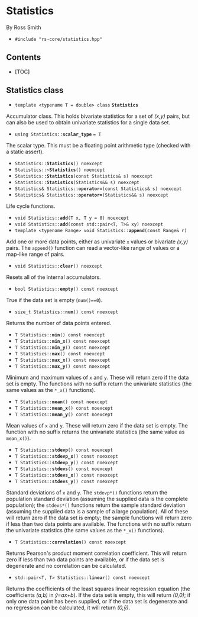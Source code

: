 # Statistics #

By Ross Smith

* `#include "rs-core/statistics.hpp"`

## Contents ##

* [TOC]

## Statistics class ##

* `template <typename T = double> class` **`Statistics`**

Accumulator class. This holds bivariate statistics for a set of _(x,y)_ pairs,
but can also be used to obtain univariate statistics for a single data set.

* `using Statistics::`**`scalar_type`** `= T`

The scalar type. This must be a floating point arithmetic type (checked with a
static assert).

* `Statistics::`**`Statistics`**`() noexcept`
* `Statistics::`**`~Statistics`**`() noexcept`
* `Statistics::`**`Statistics`**`(const Statistics& s) noexcept`
* `Statistics::`**`Statistics`**`(Statistics&& s) noexcept`
* `Statistics& Statistics::`**`operator=`**`(const Statistics& s) noexcept`
* `Statistics& Statistics::`**`operator=`**`(Statistics&& s) noexcept`

Life cycle functions.

* `void Statistics::`**`add`**`(T x, T y = 0) noexcept`
* `void Statistics::`**`add`**`(const std::pair<T, T>& xy) noexcept`
* `template <typename Range> void Statistics::`**`append`**`(const Range& r)`

Add one or more data points, either as univariate `x` values or bivariate
_(x,y)_ pairs. The `append()` function can read a vector-like range of values
or a map-like range of pairs.

* `void Statistics::`**`clear`**`() noexcept`

Resets all of the internal accumulators.

* `bool Statistics::`**`empty`**`() const noexcept`

True if the data set is empty (`num()==0`).

* `size_t Statistics::`**`num`**`() const noexcept`

Returns the number of data points entered.

* `T Statistics::`**`min`**`() const noexcept`
* `T Statistics::`**`min_x`**`() const noexcept`
* `T Statistics::`**`min_y`**`() const noexcept`
* `T Statistics::`**`max`**`() const noexcept`
* `T Statistics::`**`max_x`**`() const noexcept`
* `T Statistics::`**`max_y`**`() const noexcept`

Minimum and maximum values of `x` and `y`. These will return zero if the data
set is empty. The functions with no suffix return the univariate statistics
(the same values as the `*_x()` functions).

* `T Statistics::`**`mean`**`() const noexcept`
* `T Statistics::`**`mean_x`**`() const noexcept`
* `T Statistics::`**`mean_y`**`() const noexcept`

Mean values of `x` and `y`. These will return zero if the data set is empty.
The function with no suffix returns the univariate statistics (the same value
as `mean_x()`).

* `T Statistics::`**`stdevp`**`() const noexcept`
* `T Statistics::`**`stdevp_x`**`() const noexcept`
* `T Statistics::`**`stdevp_y`**`() const noexcept`
* `T Statistics::`**`stdevs`**`() const noexcept`
* `T Statistics::`**`stdevs_x`**`() const noexcept`
* `T Statistics::`**`stdevs_y`**`() const noexcept`

Standard deviations of `x` and `y`. The `stdevp*()` functions return the
population standard deviation (assuming the supplied data is the complete
population); the `stdevs*()` functions return the sample standard deviation
(assuming the supplied data is a sample of a large population). All of these
will return zero if the data set is empty; the sample functions will return
zero if less than two data points are available. The functions with no suffix
return the univariate statistics (the same values as the `*_x()` functions).

* `T Statistics::`**`correlation`**`() const noexcept`

Returns Pearson's product moment correlation coefficient. This will return
zero if less than two data points are available, or if the data set is
degenerate and no correlation can be calculated.

* `std::pair<T, T> Statistics::`**`linear`**`() const noexcept`

Returns the coefficients of the least squares linear regression equation (the
coefficients _(a,b)_ in _y&#x302;=ax+b_). If the data set is empty, this will
return _(0,0)_; if only one data point has been supplied, or if the data set
is degenerate and no regression can be calculated, it will return
_(0,y&#x304;)_.

